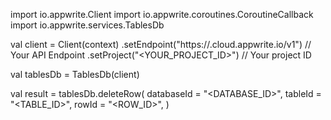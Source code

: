 import io.appwrite.Client
import io.appwrite.coroutines.CoroutineCallback
import io.appwrite.services.TablesDb

val client = Client(context)
    .setEndpoint("https://<REGION>.cloud.appwrite.io/v1") // Your API Endpoint
    .setProject("<YOUR_PROJECT_ID>") // Your project ID

val tablesDb = TablesDb(client)

val result = tablesDb.deleteRow(
    databaseId = "<DATABASE_ID>", 
    tableId = "<TABLE_ID>", 
    rowId = "<ROW_ID>", 
)